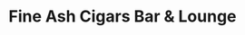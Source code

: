 ---
title: "Fine Ash Cigars Bar & Lounge"
url: /glendale/fine-ash-cigars-bar-and-lounge/
shop: tobacco
---